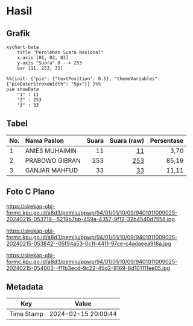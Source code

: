 # Hasil

## Grafik

```mermaid
xychart-beta
    title "Perolehan Suara Nasional"
    x-axis [01, 02, 03]
    y-axis "Suara" 0 --> 253
    bar [11, 253, 33]
```

```mermaid
%%{init: {"pie": {"textPosition": 0.5}, "themeVariables": {"pieOuterStrokeWidth": "5px"}} }%%
pie showData
    "1" : 11
    "2" : 253
    "3" : 33
```

## Tabel

| No. | Nama Paslon    | Suara | Suara (raw) | Persentase |
|:--- |:-------------- | -----:| -----------:| ----------:|
| 1   | ANIES MUHAIMIN | 11    | [11][p-1]   | 3,70       |
| 2   | PRABOWO GIBRAN | 253   | [253][p-2]  | 85,19      |
| 3   | GANJAR MAHFUD  | 33    | [33][p-3]   | 11,11      |


[p-1]: https://github.com/gigit-pemilu/pemilu-2024/blob/main/pilpres/hitung-suara/sub/94-papua-tengah/sub/01-nabire/sub/01-nabire/sub/1009-siriwini/sub/025-tps/sub/paslon-1.txt
[p-2]: https://github.com/gigit-pemilu/pemilu-2024/blob/main/pilpres/hitung-suara/sub/94-papua-tengah/sub/01-nabire/sub/01-nabire/sub/1009-siriwini/sub/025-tps/sub/paslon-2.txt
[p-3]: https://github.com/gigit-pemilu/pemilu-2024/blob/main/pilpres/hitung-suara/sub/94-papua-tengah/sub/01-nabire/sub/01-nabire/sub/1009-siriwini/sub/025-tps/sub/paslon-3.txt

## Foto C Plano

https://sirekap-obj-formc.kpu.go.id/a8d3/pemilu/ppwp/94/01/01/10/09/9401011009025-20240215-053718--5219b7bb-459a-4357-9f12-32b4540d7558.jpg

https://sirekap-obj-formc.kpu.go.id/a8d3/pemilu/ppwp/94/01/01/10/09/9401011009025-20240215-053842--05f94a53-0c1f-4411-97ce-c4adaeea918a.jpg

https://sirekap-obj-formc.kpu.go.id/a8d3/pemilu/ppwp/94/01/01/10/09/9401011009025-20240215-054003--f11b3ecd-9c22-45d2-9169-6d101111ee05.jpg


## Metadata

| Key        | Value               |
| ---------- | ------------------- |
| Time Stamp | 2024-02-15 20:00:44 |



